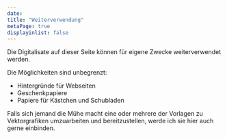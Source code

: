 ```yaml
---
date:
title: "Weiterverwendung"
metaPage: true
displayinlist: false
---
```


Die Digitalisate auf dieser Seite können für eigene Zwecke weiterverwendet werden.

Die Möglichkeiten sind unbegrenzt:
* Hintergründe für Webseiten
* Geschenkpapiere
* Papiere für Kästchen und Schubladen

Falls sich jemand die Mühe macht eine oder mehrere der Vorlagen zu Vektorgrafiken umzuarbeiten und bereitzustellen, werde ich sie hier auch gerne einbinden.
